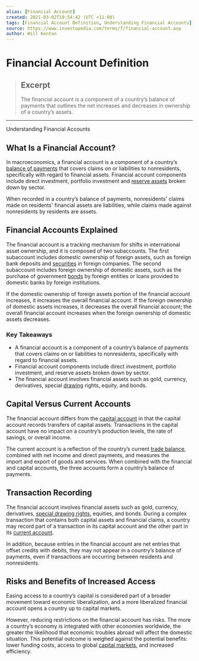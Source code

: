 ```yaml
---
alias: [Financial Account]
created: 2021-03-02T19:54:42 (UTC +11:00)
tags: [Financial Account Definition, Understanding Financial Accounts]
source: https://www.investopedia.com/terms/f/financial-account.asp
author: Will Kenton
---
```


# Financial Account Definition

> ## Excerpt
> The financial account is a component of a country’s balance of payments that outlines the net increases and decreases in ownership of a country’s assets.

---

Understanding Financial Accounts
## What Is a Financial Account?

In macroeconomics, a financial account is a component of a country’s [balance of payments](https://www.investopedia.com/terms/b/bop.asp) that covers claims on or liabilities to nonresidents, specifically with regard to financial assets. Financial account components include direct investment, portfolio investment and [reserve assets](https://www.investopedia.com/terms/r/reserve-assets.asp) broken down by sector.

When recorded in a country’s balance of payments, nonresidents' claims made on residents' financial assets are liabilities, while claims made against nonresidents by residents are assets.

## Financial Accounts Explained

The financial account is a tracking mechanism for shifts in international asset ownership, and it is composed of two subaccounts. The first subaccount includes domestic ownership of foreign assets, such as foreign bank deposits and [securities](https://www.investopedia.com/terms/s/security.asp) in foreign companies. The second subaccount includes foreign ownership of domestic assets, such as the purchase of government [bonds](https://www.investopedia.com/terms/b/bond.asp) by foreign entities or loans provided to domestic banks by foreign institutions.

If the domestic ownership of foreign assets portion of the financial account increases, it increases the overall financial account. If the foreign ownership of domestic assets increases, it decreases the overall financial account; the overall financial account increases when the foreign ownership of domestic assets decreases.

### Key Takeaways

-   A financial account is a component of a country’s balance of payments that covers claims on or liabilities to nonresidents, specifically with regard to financial assets.
-   Financial account components include direct investment, portfolio investment, and reserve assets broken down by sector.
-   The financial account involves financial assets such as gold, currency, derivatives, special [drawing](https://www.investopedia.com/terms/d/drawing-account.asp) rights, equity, and bonds.

## Capital Versus Current Accounts

The financial account differs from the [capital account](https://www.investopedia.com/terms/c/capitalaccount.asp) in that the capital account records transfers of capital assets. Transactions in the capital account have no impact on a country’s production levels, the rate of savings, or overall income.

The current account is a reflection of the country’s current [trade balance](https://www.investopedia.com/terms/b/bot.asp), combined with net income and direct payments, and measures the import and export of goods and services. When combined with the financial and capital accounts, the three accounts form a country’s balance of payments.

## Transaction Recording

The financial account involves financial assets such as gold, currency, derivatives, [special drawing rights](https://www.investopedia.com/terms/s/sdr.asp), equities, and bonds. During a complex transaction that contains both capital assets and financial claims, a country may record part of a transaction in its capital account and the other part in its [current account](https://www.investopedia.com/terms/c/currentaccount.asp).

In addition, because entries in the financial account are net entries that offset credits with debits, they may not appear in a country’s balance of payments, even if transactions are occurring between residents and nonresidents.

## Risks and Benefits of Increased Access

Easing access to a country’s capital is considered part of a broader movement toward economic liberalization, and a more liberalized financial account opens a country up to capital markets.

However, reducing restrictions on the financial account has risks. The more a country’s economy is integrated with other economies worldwide, the greater the likelihood that economic troubles abroad will affect the domestic situation. This potential outcome is weighed against the potential benefits: lower funding costs, access to global [capital markets](https://www.investopedia.com/terms/c/capitalmarkets.asp), and increased efficiency.

